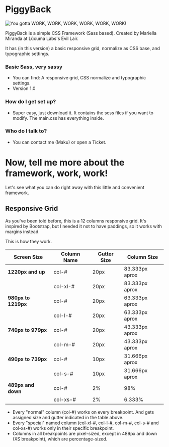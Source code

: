 # PiggyBack #

![You gotta WORK, WORK, WORK, WORK, WORK, WORK!](https://media.giphy.com/media/xYFyobamFyqfS/giphy.gif "You gotta WORK, WORK, WORK, WORK, WORK, WORK!")

PiggyBack is a simple CSS Framework (Sass based).
Created by Mariella Miranda at Lúcuma Labs's Evil Lair.

It has (in this version) a basic responsive grid, normalize as CSS base, and typographic settings.

### Basic Sass, very sassy ###

* You can find: A responsive grid, CSS normalize and typographic settings.
* Version 1.0

### How do I get set up? ###

* Super easy, just download it. It contains the scss files if you want to modify. The main.css has everything inside.

### Who do I talk to? ###

* You can contact me (Maku) or open a Ticket.

# Now, tell me more about the framework, work, work! #

Let's see what you can do right away with this little and convenient framework.

## Responsive Grid ##

As you've been told before, this is a 12 columns responsive grid. It's inspired by Bootstrap, but I needed it not to have paddings, so it works with margins instead.

This is how they work.

Screen Size         | Column Name | Gutter Size | Column Size    
------------------- | ----------- | ----------- | --------------
**1220px and up**   | col-#       | 20px        | 83.333px aprox 
                    | col-xl-#    | 20px        | 83.333px aprox 
**980px to 1219px** | col-#       | 20px        | 63.333px aprox 
                    | col-l-#     | 20px        | 63.333px aprox 
**740px to 979px**  | col-#       | 20px        | 43.333px aprox 
                    | col-m-#     | 20px        | 43.333px aprox 
**490px to 739px**  | col-#       | 10px        | 31.666px aprox 
                    | col-s-#     | 10px        | 31.666px aprox 
**489px and down**  | col-#       | 2%          | 98% 
                    | col-xs-#    | 2%          | 6.333% 

* Every "normal" column (col-#) works on every breakpoint. And gets assigned size and gutter indicated in the table above.
* Every "special" named column (col-xl-#, col-l-#, col-m-#, col-s-# and col-xs-#) works only in their specific breakpoint.
* Columns in all breakpoints are pixel-sized, except in 489px and down (XS breakpoint), which are percentage-sized.